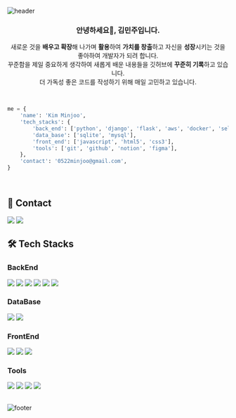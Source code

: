 ![header](https://capsule-render.vercel.app/api?type=Waving&height=250&color=timeGradient&text=Hi,%20I'm%20Minjoo!&fontSize=50&fontAlign=80&fontAlignY=45&desc=❤️Welcome%20to%20my%20github❤️&descAlign=85&descAlignY=60&animation=fadeIn)

<div align='center'>
  
  <h3>안녕하세요👋, 김민주입니다.</h3>
  
  새로운 것을 **배우고 확장**해 나가며 **활용**하여 **가치를 창출**하고 자신을 **성장**시키는 것을 좋아하여 개발자가 되려 합니다.<br />
  꾸준함을 제일 중요하게 생각하여 새롭게 배운 내용들을 깃허브에 **꾸준히 기록**하고 있습니다.<br />
  더 가독성 좋은 코드를 작성하기 위해 매일 고민하고 있습니다.<br />
</div>
<br />

~~~python
me = {
    'name': 'Kim Minjoo',
    'tech_stacks': {
        'back_end': ['python', 'django', 'flask', 'aws', 'docker', 'selenium'],
        'data_base': ['sqlite', 'mysql'],
        'front_end': ['javascript', 'html5', 'css3'],
        'tools': ['git', 'github', 'notion', 'figma'],
    },
    'contact': '0522minjoo@gmail.com',
}
~~~

<br />

## 📨 Contact
<div>
  <a href="mailto:0522minjoo@gmail.com"><img src="https://img.shields.io/badge/gmail-EA4335?style=for-the-badge&logo=gmail&logoColor=white"/></a>
  <a href="https://www.instagram.com/democracy_kim" target="_blank"><img src="https://img.shields.io/badge/Instagram-E4405F?style=for-the-badge&logo=Instagram&logoColor=white"/></a>
</div>

## 🛠️ Tech Stacks
### BackEnd
<div>
  <img src="https://img.shields.io/badge/python-3776AB?style=for-the-badge&logo=Python&logoColor=white"/>
  <img src="https://img.shields.io/badge/flask-000000?style=for-the-badge&logo=Flask&logoColor=white"/>
  <img src="https://img.shields.io/badge/django-092E20?style=for-the-badge&logo=Django&logoColor=white"/>
  <img src="https://img.shields.io/badge/aws-232F3E?style=for-the-badge&logo=aws&logoColor=white">
  <img src="https://img.shields.io/badge/Docker-2496ED?style=for-the-badge&logo=docker&logoColor=white">
  <img src="https://img.shields.io/badge/Selenium-43B02A?style=for-the-badge&logo=selenium&logoColor=white">
</div>

### DataBase
<div>
  <img src="https://img.shields.io/badge/sqlite-003B57?style=for-the-badge&logo=Sqlite&logoColor=white"/>
  <img src="https://img.shields.io/badge/mysql-4479A1?style=for-the-badge&logo=Mysql&logoColor=white"/>
</div>

### FrontEnd
<div>
  <img src="https://img.shields.io/badge/javascript-F7DF1E?style=for-the-badge&logo=Javascript&logoColor=white"/>
  <img src="https://img.shields.io/badge/html5-E34F26?style=for-the-badge&logo=HTML5&logoColor=white"/>
  <img src="https://img.shields.io/badge/css3-1572B6?style=for-the-badge&logo=CSS3&logoColor=white"/>
</div>

### Tools
<div>
  <img src="https://img.shields.io/badge/git-F05032?style=for-the-badge&logo=git&logoColor=white"/>
  <img src="https://img.shields.io/badge/github-181717?style=for-the-badge&logo=github&logoColor=white"/>
  <img src="https://img.shields.io/badge/notion-000000?style=for-the-badge&logo=notion&logoColor=white"/>
  <img src="https://img.shields.io/badge/figma-F24E1E?style=for-the-badge&logo=figma&logoColor=white"/>
</div>
<br />

![footer](https://capsule-render.vercel.app/api?section=footer&type=Waving&color=timeGradient)
